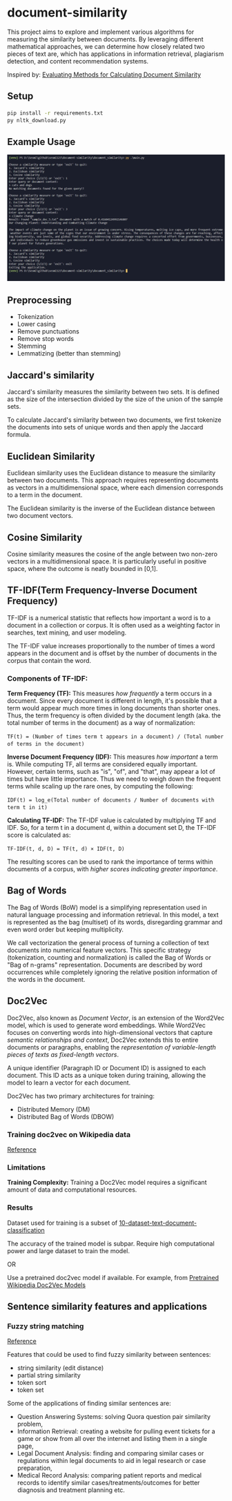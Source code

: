# document-similarity

This project aims to explore and implement various algorithms for measuring the similarity between documents. By leveraging different mathematical approaches, we can determine how closely related two pieces of text are, which has applications in information retrieval, plagiarism detection, and content recommendation systems.

Inspired by: [Evaluating Methods for Calculating Document Similarity](https://www.kdnuggets.com/evaluating-methods-for-calculating-document-similarity)

## Setup

```sh
pip install -r requirements.txt
py nltk_download.py
```

## Example Usage

![ExampleUsage](./screenshots/example-usage.PNG)

## Preprocessing

* Tokenization
* Lower casing
* Remove punctuations
* Remove stop words
* Stemming
* Lemmatizing (better than stemming)

## Jaccard's similarity

Jaccard's similarity measures the similarity between two sets. It is defined as the size of the intersection divided by the size of the union of the sample sets.

To calculate Jaccard's similarity between two documents, we first tokenize the documents into sets of unique words and then apply the Jaccard formula.

## Euclidean Similarity

Euclidean similarity uses the Euclidean distance to measure the similarity between two documents. This approach requires representing documents as vectors in a multidimensional space, where each dimension corresponds to a term in the document.

The Euclidean similarity is the inverse of the Euclidean distance between two document vectors.

## Cosine Similarity

Cosine similarity measures the cosine of the angle between two non-zero vectors in a multidimensional space. It is particularly useful in positive space, where the outcome is neatly bounded in [0,1].

## TF-IDF(Term Frequency-Inverse Document Frequency)

TF-IDF is a numerical statistic that reflects how important a word is to a document in a collection or corpus. It is often used as a weighting factor in searches, text mining, and user modeling.

The TF-IDF value increases proportionally to the number of times a word appears in the document and is offset by the number of documents in the corpus that contain the word.

### Components of TF-IDF:

**Term Frequency (TF):** This measures *how frequently* a term occurs in a document. Since every document is different in length, it's possible that a term would appear much more times in long documents than shorter ones. Thus, the term frequency is often divided by the document length (aka. the total number of terms in the document) as a way of normalization:

`TF(t) = (Number of times term t appears in a document) / (Total number of terms in the document)`

**Inverse Document Frequency (IDF):** This measures *how important* a term is. While computing TF, all terms are considered equally important. However, certain terms, such as "is", "of", and "that", may appear a lot of times but have little importance. Thus we need to weigh down the frequent terms while scaling up the rare ones, by computing the following:

`IDF(t) = log_e(Total number of documents / Number of documents with term t in it)`

**Calculating TF-IDF:**
The TF-IDF value is calculated by multiplying TF and IDF. So, for a term t in a document d, within a document set D, the TF-IDF score is calculated as:

`TF-IDF(t, d, D) = TF(t, d) × IDF(t, D)`

The resulting scores can be used to rank the importance of terms within documents of a corpus, with *higher scores indicating greater importance*.

## Bag of Words

The Bag of Words (BoW) model is a simplifying representation used in natural language processing and information retrieval. In this model, a text is represented as the bag (multiset) of its words, disregarding grammar and even word order but keeping multiplicity.

We call vectorization the general process of turning a collection of text documents into numerical feature vectors. This specific strategy (tokenization, counting and normalization) is called the Bag of Words or "Bag of n-grams" representation. Documents are described by word occurrences while completely ignoring the relative position information of the words in the document.


## Doc2Vec

Doc2Vec, also known as *Document Vector*, is an extension of the Word2Vec model, which is used to generate word embeddings. While Word2Vec focuses on converting words into high-dimensional vectors that capture *semantic relationships and context*, Doc2Vec extends this to entire documents or paragraphs, enabling the *representation of variable-length pieces of texts as fixed-length vectors*. 

A unique identifier (Paragraph ID or Document ID) is assigned to each document. This ID acts as a unique token during training, allowing the model to learn a vector for each document.

Doc2Vec has two primary architectures for training:

* Distributed Memory (DM)
* Distributed Bag of Words (DBOW)

### Training doc2vec on Wikipedia data

[Reference](https://github.com/piskvorky/gensim/blob/develop/docs/notebooks/doc2vec-wikipedia.ipynb)


### Limitations

**Training Complexity:** Training a Doc2Vec model requires a significant amount of data and computational resources.

### Results

Dataset used for training is a subset of [10-dataset-text-document-classification](https://www.kaggle.com/datasets/jensenbaxter/10dataset-text-document-classification)

The accuracy of the trained model is subpar. Require high computational power and large dataset to train the model.

OR

Use a pretrained doc2vec model if available. For example, from [Pretrained Wikipedia Doc2Vec Models](https://github.com/kongyq/Pretrained_Wikipedia_Doc2Vec_Models?tab=readme-ov-file)



## Sentence similarity features and applications

### Fuzzy string matching

[Reference](https://chairnerd.seatgeek.com/fuzzywuzzy-fuzzy-string-matching-in-python/)

Features that could be used to find fuzzy similarity between sentences:

* string similarity (edit distance)
* partial string similarity
* token sort
* token set

Some of the applications of finding similar sentences are:

* Question Answering Systems: solving Quora question pair similarity problem, 
* Information Retrieval: creating a website for pulling event tickets for a game or show from all over the internet and listing them in a single page, 
* Legal Document Analysis: finding and comparing similar cases or regulations within legal documents to aid in legal research or case preparation, 
* Medical Record Analysis: comparing patient reports and medical records to identify similar cases/treatments/outcomes for better diagnosis and treatment planning etc.